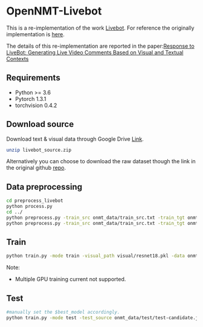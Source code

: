 # OpenNMT-Livebot
This is a re-implementation of the work [Livebot](https://arxiv.org/abs/1809.04938). For reference the originally implementation is [here](https://github.com/lancopku/livebot).

The details of this re-implementation are reported in the paper:[Response to LiveBot: Generating Live Video Comments Based on Visual and Textual Contexts](https://arxiv.org/abs/2006.03022) 
## Requirements
* Python >= 3.6
* Pytorch 1.3.1
* torchvision 0.4.2

## Download source 
Download text & visual data through Google Drive [Link](https://drive.google.com/open?id=1oKyIg_UEyhzsptj4lJ8G1nI-fk7ZFlS_).
```bash 
unzip livebot_source.zip
```
Alternatively you can choose to download the raw dataset though the link in the original github [repo](https://github.com/lancopku/livebot). 

## Data preprocessing
```bash 
cd preprocess_livebot
python process.py
cd ../
python preprocess.py -train_src onmt_data/train_src.txt -train_tgt onmt_data/train_tgt.txt -valid_src onmt_data/valid_src.txt -valid_tgt onmt_data/valid_tgt.txt -save_data onmt_data/data
python preprocess.py -train_src onmt_data/train_src.txt -train_tgt onmt_data/train_tgt.txt -valid_src onmt_data/test/test_src.txt -valid_tgt onmt_data/test/test_tgt.txt -save_data onmt_data/test/data
```

## Train
```bash 
python train.py -mode train -visual_path visual/resnet18.pkl -data onmt_data/data -position_encoding -param_init_glorot -world_size 1 -gpu_ranks 0
```
Note:
- Multiple GPU training current not supported.

## Test
```bash 
#manually set the $best_model accordingly.
python train.py -mode test -test_source onmt_data/test/test-candidate.json -visual_path visual/resnet18.pkl -data onmt_data/test/data -train_from $best_model -valid_batch_size 100 -world_size 1 -gpu_ranks 0
```
